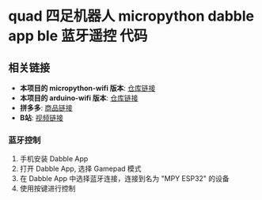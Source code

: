 # quad 四足机器人 micropython dabble app ble 蓝牙遥控 代码

## 相关链接
- **本项目的 micropython-wifi 版本**: [仓库链接](https://github.com/AniPython/quad-mpy)
- **本项目的 arduino-wifi 版本**: [仓库链接](https://github.com/AniPython/quad-arduino-wifi)
- **拼多多**: [商品链接](https://mobile.yangkeduo.com/goods2.html?goods_id=703833751916)
- **B站**: [视频链接](https://www.bilibili.com/video/BV1Lzo4YnEEt/)

### 蓝牙控制

1. 手机安装 Dabble App
2. 打开 Dabble App, 选择 Gamepad 模式
3. 在 Dabble App 中选择蓝牙连接，连接到名为 "MPY ESP32" 的设备
4. 使用按键进行控制
